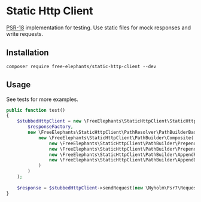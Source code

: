 # Static Http Client

[PSR-18](http://www.php-fig.org/psr/psr-18) implementation for testing. Use static files for mock responses and write requests. 

## Installation 

```shell
composer require free-elephants/static-http-client --dev
```

## Usage

See tests for more examples.

```php
public function test()
{
    $stubbedHttpClient = new \FreeElephants\StaticHttpClient\StaticHttpClient(
        $responseFactory, 
        new \FreeElephants\StaticHttpClient\PathResolver\PathBuilderBasedResolver(
            new \FreeElephants\StaticHttpClient\PathBuilder\Composite(
                new \FreeElephants\StaticHttpClient\PathBuilder\PrependBasePath(__DIR__),
                new \FreeElephants\StaticHttpClient\PathBuilder\PrependHostnameAsDirectory(),
                new \FreeElephants\StaticHttpClient\PathBuilder\AppendRequestPath(),
                new \FreeElephants\StaticHttpClient\PathBuilder\AppendDefaultFileExtension('.json'),
            ) 
        )
    );
    
    $response = $stubbedHttpClient->sendRequest(new \Nyholm\Psr7\Request('GET', 'https://example.com/foo')); // resolved as __DIR__ . '/example.com/foo.json'  
}
```
